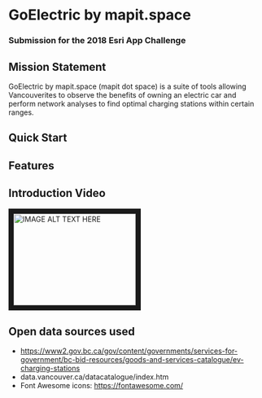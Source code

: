 # GoElectric by mapit.space
### Submission for the 2018 Esri App Challenge

## Mission Statement
GoElectric by mapit.space (mapit dot space) is a suite of tools allowing Vancouverites to observe the benefits
of owning an electric car and perform network analyses to find optimal charging stations within certain ranges.


## Quick Start


## Features


## Introduction Video

<a href="http://www.youtube.com/watch?feature=player_embedded&v=YOUTUBE_VIDEO_ID_HERE
" target="_blank"><img src="http://img.youtube.com/vi/YOUTUBE_VIDEO_ID_HERE/0.jpg" 
alt="IMAGE ALT TEXT HERE" width="240" height="180" border="10" /></a>


## Open data sources used
* https://www2.gov.bc.ca/gov/content/governments/services-for-government/bc-bid-resources/goods-and-services-catalogue/ev-charging-stations
* data.vancouver.ca/datacatalogue/index.htm
* Font Awesome icons: https://fontawesome.com/